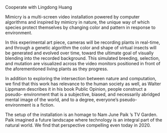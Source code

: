 Cooperate with Lingdong Huang

Mimicry is a multi-screen video installation powered by computer algorithms and inspired by mimicry in nature, the unique way of which species protect themselves by changing color and pattern in response to environment.

In this experimental art piece, cameras will be recording plants in real-time, and through a genetic algorithm the color and shape of virtual insects will be generated and evolved over time, toward the ultimate goal of visually blending into the recorded background. This simulated breeding, selection, and mutation are visualized across the video monitors positioned in front of the aforementioned living plants as they progress.

In addition to exploring the intersection between nature and computation, we find that this work has relevance to the human society as well, as Walter Lippmann describes it in his book Public Opinion, people construct a pseudo- environment that is a subjective, biased, and necessarily abridged mental image of the world, and to a degree, everyone’s pseudo-environment is a fiction.

The setup of the installation is an homage to Nam June Paik ’s TV Garden. Paik imagined a future landscape where technology is an integral part of the natural world. We find that perspective compelling even today in 2020.